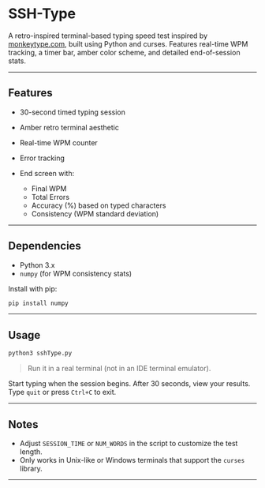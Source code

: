 # SSH-Type
A retro-inspired terminal-based typing speed test inspired by [monkeytype.com](https://monkeytype.com), built using Python and curses. Features real-time WPM tracking, a timer bar, amber color scheme, and detailed end-of-session stats.

---

## Features

* 30-second timed typing session
* Amber retro terminal aesthetic
* Real-time WPM counter
* Error tracking
* End screen with:

  * Final WPM
  * Total Errors
  * Accuracy (%) based on typed characters
  * Consistency (WPM standard deviation)

---

## Dependencies

* Python 3.x
* `numpy` (for WPM consistency stats)

Install with pip:

```bash
pip install numpy
```

---

## Usage

```bash
python3 sshType.py
```

> Run it in a real terminal (not in an IDE terminal emulator).

Start typing when the session begins. After 30 seconds, view your results. Type `quit` or press `Ctrl+C` to exit.

---

## Notes

* Adjust `SESSION_TIME` or `NUM_WORDS` in the script to customize the test length.
* Only works in Unix-like or Windows terminals that support the `curses` library.

---
